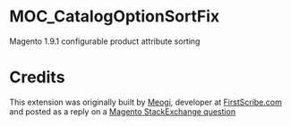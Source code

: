 # MOC_CatalogOptionSortFix
Magento 1.9.1 configurable product attribute sorting

# Credits
This extension was originally built by [Meogi](http://magento.stackexchange.com/users/3765/meogi), developer at [FirstScribe.com](https://www.firstscribe.com/) and posted as a reply on a [Magento StackExchange question](http://magento.stackexchange.com/questions/45396/magento-1-9-1-configurable-product-attribute-sorting)
